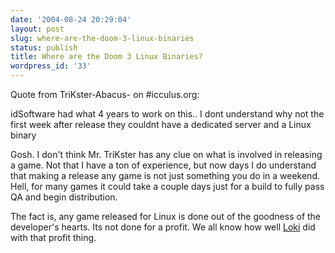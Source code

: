```yaml
---
date: '2004-08-24 20:29:04'
layout: post
slug: where-are-the-doom-3-linux-binaries
status: publish
title: Where are the Doom 3 Linux Binaries?
wordpress_id: '33'
---
```


Quote from TriKster-Abacus- on #icculus.org:

idSoftware had what 4 years to work on this.. I dont understand why not the first week after release
 they couldnt have a dedicated server and a Linux binary


Gosh.  I don't think Mr. TriKster has any clue on what is involved in releasing a game.  Not that I have a ton of experience, but now days I do understand that making a release any game is not just something you do in a weekend. Hell, for many games it could take a couple days just for a build to fully pass QA and begin distribution.  
  

The fact is, any game released for Linux is done out of the goodness of the developer's hearts.  Its not done for a profit.  We all know how well [Loki](http://www.lokigames.com/) did with that profit thing.
